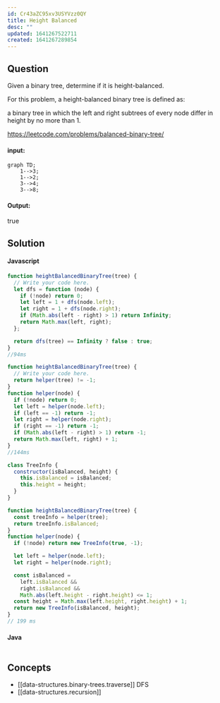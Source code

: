 ```yaml
---
id: Cr43aZC95xv3USYVzz0QY
title: Height Balanced
desc: ""
updated: 1641267522711
created: 1641267289854
---
```


## Question

Given a binary tree, determine if it is height-balanced.

For this problem, a height-balanced binary tree is defined as:

a binary tree in which the left and right subtrees of every node differ in height by no more than 1.

https://leetcode.com/problems/balanced-binary-tree/

#### input:

```mermaid
graph TD;
    1-->3;
    1-->2;
    3-->4;
    3-->8;
```

#### Output:

true

## Solution

#### Javascript

```javascript
function heightBalancedBinaryTree(tree) {
  // Write your code here.
  let dfs = function (node) {
    if (!node) return 0;
    let left = 1 + dfs(node.left);
    let right = 1 + dfs(node.right);
    if (Math.abs(left - right) > 1) return Infinity;
    return Math.max(left, right);
  };

  return dfs(tree) == Infinity ? false : true;
}
//94ms
```

```javascript
function heightBalancedBinaryTree(tree) {
  // Write your code here.
  return helper(tree) != -1;
}
function helper(node) {
  if (!node) return 0;
  let left = helper(node.left);
  if (left == -1) return -1;
  let right = helper(node.right);
  if (right == -1) return -1;
  if (Math.abs(left - right) > 1) return -1;
  return Math.max(left, right) + 1;
}
//144ms
```

```javascript
class TreeInfo {
  constructor(isBalanced, height) {
    this.isBalanced = isBalanced;
    this.height = height;
  }
}

function heightBalancedBinaryTree(tree) {
  const treeInfo = helper(tree);
  return treeInfo.isBalanced;
}
function helper(node) {
  if (!node) return new TreeInfo(true, -1);

  let left = helper(node.left);
  let right = helper(node.right);

  const isBalanced =
    left.isBalanced &&
    right.isBalanced &&
    Math.abs(left.height - right.height) <= 1;
  const height = Math.max(left.height, right.height) + 1;
  return new TreeInfo(isBalanced, height);
}
// 199 ms
```

#### Java

```java

```

## Concepts

- [[data-structures.binary-trees.traverse]] DFS
- [[data-structures.recursion]]
